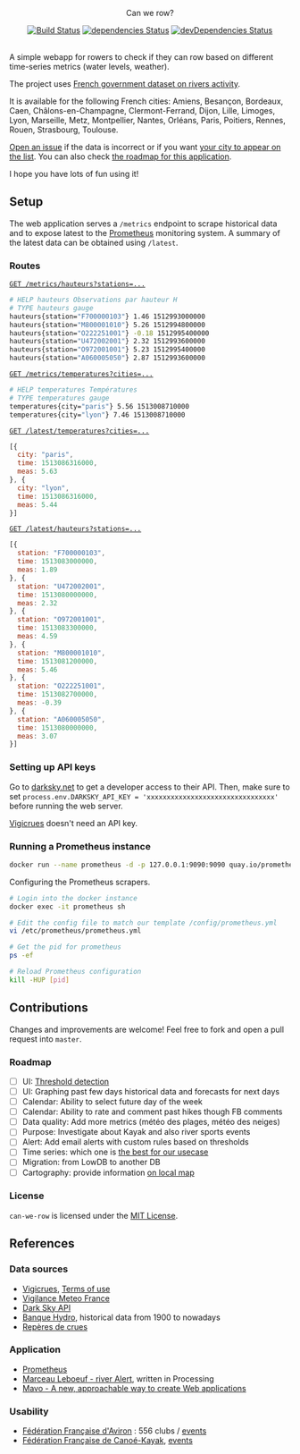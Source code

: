 <p align="center">
  Can we row?
</p>

<p align="center">
  <a href="http://travis-ci.org/mycaule/can-we-row"><img src="https://api.travis-ci.org/mycaule/can-we-row.svg?branch=master" alt="Build Status"></a>
  <a href="https://david-dm.org/mycaule/can-we-row"><img src="https://david-dm.org/mycaule/can-we-row/status.svg" alt="dependencies Status"></a>
  <a href="https://david-dm.org/mycaule/can-we-row?type=dev"><img src="https://david-dm.org/mycaule/can-we-row/dev-status.svg" alt="devDependencies Status"></a>
  <br>
  <br>
</p>

A simple webapp for rowers to check if they can row based on different time-series metrics (water levels, weather).

The project uses [French government dataset on rivers activity](https://www.data.gouv.fr/en/reuses/ca-rame-ou-pas/).

It is available for the following French cities: Amiens, Besançon, Bordeaux, Caen, Châlons-en-Champagne, Clermont-Ferrand, Dijon, Lille, Limoges, Lyon, Marseille, Metz, Montpellier, Nantes, Orléans, Paris, Poitiers, Rennes, Rouen, Strasbourg, Toulouse.

[Open an issue](https://github.com/mycaule/can-we-row/issues) if the data is incorrect or if you want [your city to appear on the list](https://github.com/mycaule/can-we-row/issues/1). You can also check [the roadmap for this application](#user-content-roadmap).

I hope you have lots of fun using it!

## Setup

The web application serves a `/metrics` endpoint to scrape historical data and to expose latest to the [Prometheus](https://github.com/prometheus/prometheus) monitoring system. A summary of the latest data can be obtained using `/latest`.

### Routes

[`GET /metrics/hauteurs?stations=...`](https://can-we-row.herokuapp.com/metrics/hauteurs?stations=F700000103&stations=U472002001&stations=O972001001&stations=M800001010&stations=O222251001&stations=A060005050)

```bash
# HELP hauteurs Observations par hauteur H
# TYPE hauteurs gauge
hauteurs{station="F700000103"} 1.46 1512993000000
hauteurs{station="M800001010"} 5.26 1512994800000
hauteurs{station="O222251001"} -0.18 1512995400000
hauteurs{station="U472002001"} 2.32 1512993600000
hauteurs{station="O972001001"} 5.23 1512995400000
hauteurs{station="A060005050"} 2.87 1512993600000
```

[`GET /metrics/temperatures?cities=...`](https://can-we-row.herokuapp.com/metrics/temperatures?cities=paris&cities=lyon)

```bash
# HELP temperatures Températures
# TYPE temperatures gauge
temperatures{city="paris"} 5.56 1513008710000
temperatures{city="lyon"} 7.46 1513008710000
```

[`GET /latest/temperatures?cities=...`](https://can-we-row.herokuapp.com/latest/temperatures?cities=paris&cities=lyon)

```javascript
[{
  city: "paris",
  time: 1513086316000,
  meas: 5.63
}, {
  city: "lyon",
  time: 1513086316000,
  meas: 5.44
}]
```

[`GET /latest/hauteurs?stations=...`](https://can-we-row.herokuapp.com/latest/hauteurs?stations=F700000103&stations=U472002001&stations=O972001001&stations=M800001010&stations=O222251001&stations=A060005050)

```javascript
[{
  station: "F700000103",
  time: 1513083000000,
  meas: 1.89
}, {
  station: "U472002001",
  time: 1513080000000,
  meas: 2.32
}, {
  station: "O972001001",
  time: 1513083300000,
  meas: 4.59
}, {
  station: "M800001010",
  time: 1513081200000,
  meas: 5.46
}, {
  station: "O222251001",
  time: 1513082700000,
  meas: -0.39
}, {
  station: "A060005050",
  time: 1513080000000,
  meas: 3.07
}]
```

### Setting up API keys

Go to [darksky.net](https://darksky.net/dev) to get a developer access to their API. Then, make sure to set `process.env.DARKSKY_API_KEY = 'xxxxxxxxxxxxxxxxxxxxxxxxxxxxxxxx'` before running the web server.

[Vigicrues](https://www.vigicrues.gouv.fr) doesn't need an API key.

### Running a Prometheus instance

```bash
docker run --name prometheus -d -p 127.0.0.1:9090:9090 quay.io/prometheus/prometheus
```

Configuring the Prometheus scrapers.
```bash
# Login into the docker instance
docker exec -it prometheus sh

# Edit the config file to match our template /config/prometheus.yml
vi /etc/prometheus/prometheus.yml

# Get the pid for prometheus
ps -ef

# Reload Prometheus configuration
kill -HUP [pid]
```

## Contributions

Changes and improvements are welcome! Feel free to fork and open a pull request into `master`.

### Roadmap

- [ ] UI: [Threshold detection](https://github.com/mycaule/can-we-row/wiki/Threshold-detection)
- [ ] UI: Graphing past few days historical data and forecasts for next days
- [ ] Calendar: Ability to select future day of the week
- [ ] Calendar: Ability to rate and comment past hikes though FB comments
- [ ] Data quality: Add more metrics (météo des plages, météo des neiges)
- [ ] Purpose: Investigate about Kayak and also river sports events
- [ ] Alert: Add email alerts with custom rules based on thresholds
- [ ] Time series: which one is [the best for our usecase](https://github.com/mycaule/can-we-row/wiki/Time-series-aggregation)
- [ ] Migration: from LowDB to another DB
- [ ] Cartography: provide information [on local map](https://github.com/mycaule/can-we-row/wiki/Cartography)

### License

`can-we-row` is licensed under the [MIT License](https://github.com/mycaule/can-we-row/blob/master/LICENSE).

## References

### Data sources
* [Vigicrues](https://www.vigicrues.gouv.fr), [Terms of use](https://www.data.gouv.fr/fr/datasets/hauteurs-deau-et-debits-des-cours-deau-observes-en-temps-reel-aux-stations-du-reseau-vigicrues/)
* [Vigilance Meteo France](https://vigilance.meteofrance.com/)
* [Dark Sky API](https://darksky.net/dev/docs)
* [Banque Hydro](http://hydro.eaufrance.fr/selection.php?consulte=rechercher), historical data from 1900 to nowadays
* [Repères de crues](www.reperesdecrues.developpement-durable.gouv.fr)

### Application
* [Prometheus](https://github.com/prometheus/prometheus)
* [Marceau Leboeuf - river Alert](https://github.com/MarceauLeboeuf/river_Alert), written in Processing
* [Mavo - A new, approachable way to create Web applications](https://mavo.io/)

### Usability
* [Fédération Française d'Aviron](http://avironfrance.fr/pratiquer-aviron/trouver-club/cartographie) : 556 clubs / [events](http://avironfrance.fr/pratiquer-aviron/programmes-federaux/circuit-randon-aviron)
* [Fédération Française de Canoé-Kayak](http://www.ffck.org/trouver-un-club/), [events](http://www.ffck.org/loisirs/riviere/manifestations/)
